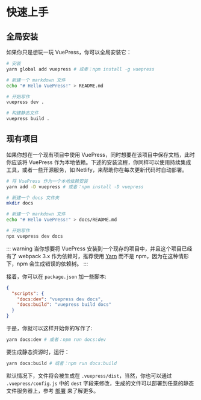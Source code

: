# 快速上手

## 全局安装

如果你只是想玩一玩 VuePress，你可以全局安装它：

``` bash
# 安装
yarn global add vuepress # 或者：npm install -g vuepress

# 新建一个 markdown 文件
echo "# Hello VuePress!" > README.md

# 开始写作
vuepress dev .

# 构建静态文件
vuepress build .
```

## 现有项目

如果你想在一个现有项目中使用 VuePress，同时想要在该项目中保存文档，此时你应该将 VuePress 作为本地依赖。下述的安装流程，你同样可以使用持续集成工具，或者一些开源服务，如 Netlify，来帮助你在每次更新代码时自动部署。

``` bash
# 将 VuePress 作为一个本地依赖安装
yarn add -D vuepress # 或者：npm install -D vuepress

# 新建一个 docs 文件夹
mkdir docs

# 新建一个 markdown 文件
echo "# Hello VuePress!" > docs/README.md

# 开始写作
npx vuepress dev docs
```

::: warning
当你想要将 VuePress 安装到一个现存的项目中，并且这个项目已经有了 webpack 3.x 作为依赖时，推荐使用 [Yarn](https://yarnpkg.com/en/) 而不是 npm，因为在这种情形下，npm 会生成错误的依赖树。 
:::

接着，你可以在 `package.json` 加一些脚本:

``` json
{
  "scripts": {
    "docs:dev": "vuepress dev docs",
    "docs:build": "vuepress build docs"
  }
}
```

于是，你就可以这样开始你的写作了:

``` bash
yarn docs:dev # 或者：npm run docs:dev
```

要生成静态资源时，运行：

``` bash
yarn docs:build # 或者：npm run docs:build
```

默认情况下，文件将会被生成在 `.vuepress/dist`，当然，你也可以通过 `.vuepress/config.js` 中的 `dest` 字段来修改，生成的文件可以部署到任意的静态文件服务器上，参考 [部署](./deploy.md) 来了解更多。
